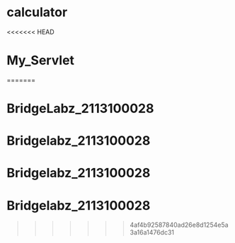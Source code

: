 # calculator
<<<<<<< HEAD
# My_Servlet
=======
# BridgeLabz_2113100028
# Bridgelabz_2113100028
# Bridgelabz_2113100028
# Bridgelabz_2113100028
>>>>>>> 4af4b92587840ad26e8d1254e5a3a16a1476dc31

